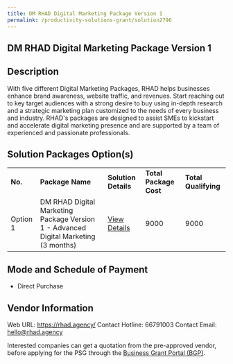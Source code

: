 ```yaml
---
title: DM RHAD Digital Marketing Package Version 1
permalink: /productivity-solutions-grant/solution2796
---
```


## DM RHAD Digital Marketing Package Version 1

## Description

With five different Digital Marketing Packages, RHAD helps businesses enhance brand awareness, website traffic, and revenues. Start reaching out to key target audiences with a strong desire to buy using in-depth research and a strategic marketing plan customized to the needs of every business and industry. RHAD's packages are designed to assist SMEs to kickstart and accelerate digital marketing presence and are supported by a team of experienced and passionate professionals.

## Solution Packages Option(s)

<table>
<tr>
<td><b>No.</b></td>
<td><b>Package Name</b></td>
<td><b>Solution Details</b></td>
<td><b>Total Package Cost</b></td>
<td><b>Total Qualifying</b></td>
</tr>
<tr>
<td>Option 1</td>
<td>DM RHAD Digital Marketing Package Version 1 - Advanced Digital Marketing (3 months)</td>
<td><a href='https://www.gobusiness.gov.sg/images/psg/RHAD_20210360_Desensitised_Annex_3_Part_910.pdf'>View Details</a></td>
<td>9000</td>
<td>9000</td>
</tr>
</table>

## Mode and Schedule of Payment

 - Direct Purchase

## Vendor Information

 Web URL: https://rhad.agency/ 
Contact Hotline: 66791003 
Contact Email: hello@rhad.agency 


Interested companies can get a quotation from the pre-approved vendor, before applying for the PSG through the <a href='https://www.businessgrants.gov.sg/'>Business Grant Portal (BGP)</a>.
